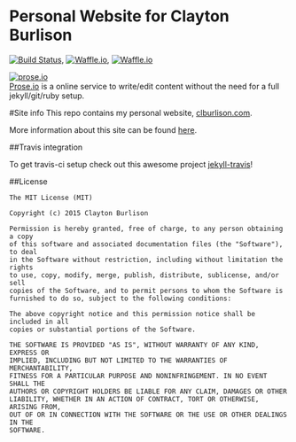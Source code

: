 Personal Website for Clayton Burlison
===

[![Build Status](https://travis-ci.org/clburlison/clburlison.github.io.svg?branch=source)](https://travis-ci.org/clburlison/clburlison.github.io),  [![Waffle.io](https://badge.waffle.io/clburlison/clburlison.github.io.svg?label=ready&title=Ready)](http://waffle.io/clburlison/clburlison.github.io),  [![Waffle.io](https://badge.waffle.io/clburlison/clburlison.github.io.svg?label=in%20progress&title=In%20Progress)](http://waffle.io/clburlison/clburlison.github.io)

[![prose.io](https://clburlison.com/images/prose.png)](http://prose.io/#clburlison/clburlison.github.io)  
[Prose.io](http://prose.io/#clburlison/clburlison.github.) is a online service to write/edit content without the need for a full jekyll/git/ruby setup.

#Site info 
This repo contains my personal website, [clburlison.com](https://clburlison.com).

More information about this site can be found [here](https://clburlison.com/about/site-info/).

##Travis integration

To get travis-ci setup check out this awesome project [jekyll-travis](https://github.com/mfenner/jekyll-travis)!

##License

	The MIT License (MIT)

	Copyright (c) 2015 Clayton Burlison

	Permission is hereby granted, free of charge, to any person obtaining a copy
	of this software and associated documentation files (the "Software"), to deal
	in the Software without restriction, including without limitation the rights
	to use, copy, modify, merge, publish, distribute, sublicense, and/or sell
	copies of the Software, and to permit persons to whom the Software is
	furnished to do so, subject to the following conditions:

	The above copyright notice and this permission notice shall be included in all
	copies or substantial portions of the Software.

	THE SOFTWARE IS PROVIDED "AS IS", WITHOUT WARRANTY OF ANY KIND, EXPRESS OR
	IMPLIED, INCLUDING BUT NOT LIMITED TO THE WARRANTIES OF MERCHANTABILITY,
	FITNESS FOR A PARTICULAR PURPOSE AND NONINFRINGEMENT. IN NO EVENT SHALL THE
	AUTHORS OR COPYRIGHT HOLDERS BE LIABLE FOR ANY CLAIM, DAMAGES OR OTHER
	LIABILITY, WHETHER IN AN ACTION OF CONTRACT, TORT OR OTHERWISE, ARISING FROM,
	OUT OF OR IN CONNECTION WITH THE SOFTWARE OR THE USE OR OTHER DEALINGS IN THE
	SOFTWARE.
